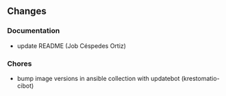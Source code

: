 ## Changes

### Documentation

* update README (Job Céspedes Ortiz)

### Chores

* bump image versions in ansible collection with updatebot (krestomatio-cibot)
